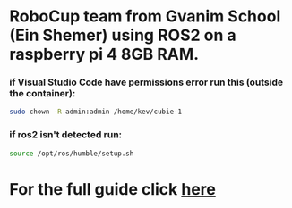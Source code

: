# RoboCup team from Gvanim School (Ein Shemer) using ROS2 on a raspberry pi 4 8GB RAM.

### if Visual Studio Code have permissions error run this (outside the container):
```bash
sudo chown -R admin:admin /home/kev/cubie-1
```

### if ros2 isn't detected run:
```bash
source /opt/ros/humble/setup.sh
```
# For the full guide click [here](guide.md)
